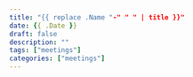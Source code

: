```yaml
---
title: "{{ replace .Name "-" " " | title }}"
date: {{ .Date }}
draft: false
description: ""
tags: ["meetings"]
categories: ["meetings"]
---
```


